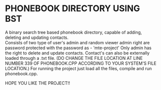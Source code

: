 # PHONEBOOK DIRECTORY USING BST
A binary search tree based phonebook directory, capable of adding, deleting and updating contacts.  
Consists of two type of user's admin and random viewer admin right are password protected with the password as - 'mte-project'
Only admin has the right to delete and update contacts.
Contact's can also be externally loaded through a .txt file. (DO CHANGE THE FILE LOCATION AT LINE NUMBER 339 OF PHONEBOOK.CPP ACCORDING TO YOUR SYSTEM'S FILE LOCATION.)
For running the project just load all the files, compile and run phonebook.cpp.

HOPE YOU LIKE THE PROJECT!!